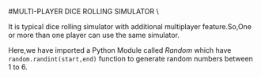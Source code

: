 #MULTI-PLAYER DICE ROLLING SIMULATOR  \

It is typical dice rolling simulator with additional multiplayer feature.So,One or more than one player can use the same simulator.

Here,we have imported a Python Module called _Random_ which have `random.randint(start,end)` function to generate random numbers between 1 to 6.